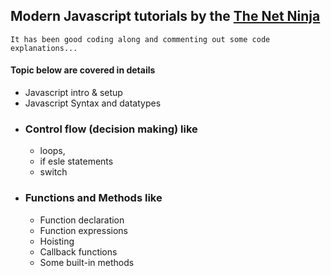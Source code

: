 ## Modern Javascript tutorials by the  [The Net Ninja](https://www.youtube.com/channel/UCW5YeuERMmlnqo4oq8vwUpg)

`
It has been good coding along and commenting out some code explanations...
`

#### Topic below are covered in details
- Javascript intro & setup
-  Javascript Syntax and datatypes
- ### Control flow (decision making) like
    - loops,
    - if esle statements  
    - switch
- ### Functions and Methods like
    - Function declaration
    - Function expressions
    - Hoisting
    - Callback functions
    - Some built-in methods